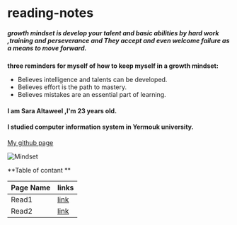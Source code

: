 # reading-notes
#####  growth mindset is develop your talent and  basic abilities by hard work ,training and perseverance and They accept and even welcome failure as a means to move forward.


**three reminders for myself of how to keep myself in a growth mindset:**
- Believes intelligence and talents can be developed.
- Believes effort is the path to mastery.
- Believes mistakes are an essential part of learning.

#### I am Sara Altaweel ,I'm 23 years old.
#### I studied computer information system in Yermouk university.

[My github page](https://github.com/Saraaltaweel)

![Mindset](https://www.louisamiles.com/wp-content/uploads/2017/10/HarryMindset_brain.jpg)

**Table of contant **

| Page Name | links |
|-----------|-------|
| Read1     | [link](https://saraaltaweel.github.io/reading-notes/read-one) |
| Read2     | [link](https://saraaltaweel.github.io/reading-notes/read-two) |

